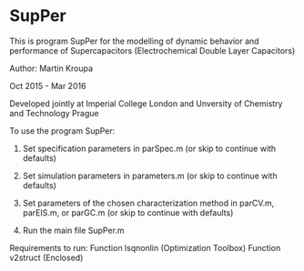 # SupPer
This is program SupPer for the modelling of dynamic behavior and performance of Supercapacitors (Electrochemical Double Layer Capacitors)

Author: Martin Kroupa

Oct 2015 - Mar 2016

Developed jointly at Imperial College London and Unversity of Chemistry and Technology Prague

To use the program SupPer:

1) Set specification parameters in parSpec.m (or skip to continue with defaults)

2) Set simulation parameters in parameters.m (or skip to continue with defaults)

3) Set parameters of the chosen characterization method in parCV.m, parEIS.m, or parGC.m (or skip to continue with defaults)

4) Run the main file SupPer.m

Requirements to run:
Function lsqnonlin (Optimization Toolbox)
Function v2struct  (Enclosed)

